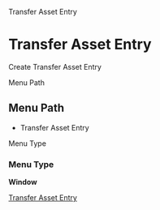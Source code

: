
Transfer Asset Entry
# Transfer Asset Entry


Create Transfer Asset Entry

Menu Path
## Menu Path



- Transfer Asset Entry

Menu Type
### Menu Type

**Window**


[Transfer Asset Entry](../../window-transfer-asset-entry.md)
